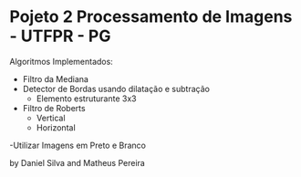 # Pojeto 2 Processamento de Imagens - UTFPR - PG
Algoritmos Implementados:
  - Filtro da Mediana
  - Detector de Bordas usando dilatação e subtração
      - Elemento estruturante 3x3
  - Filtro de Roberts
     - Vertical
     - Horizontal

-Utilizar Imagens em Preto e Branco 

by Daniel Silva and Matheus Pereira
